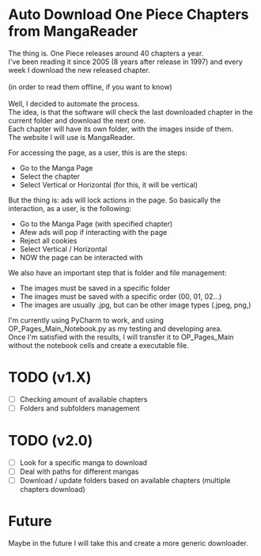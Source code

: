 # Auto Download One Piece Chapters from MangaReader
The thing is. One Piece releases around 40 chapters a year.<br>
I've been reading it since 2005 (8 years after release in 1997) and every week I download the new released chapter.<br> 
<br>(in order to read them offline, if you want to know)<br><br>
Well, I decided to automate the process.<br>
The idea, is that the software will check the last downloaded chapter in the current folder and download the next one.<br>
Each chapter  will have its own folder, with the images inside of them.<br>
The website I will use is MangaReader.

For accessing the page, as a user, this is are the steps:
 - Go to the Manga Page
 - Select the chapter
 - Select Vertical or Horizontal (for this, it will be vertical)

But the thing is: ads will lock actions in the page. So basically the interaction, as a user, is the following:
 - Go to the Manga Page (with specified chapter)
 - Afew ads will pop if interacting with the page
 - Reject all cookies
 - Select Vertical / Horizontal
 - NOW the page can be interacted with

We also have an important step that is folder and file management:
 - The images must be saved in a specific folder
 - The images must be saved with a specific order (00, 01, 02...)
 - The images are usually .jpg, but can be other image types (.jpeg, png,)

I'm currently using PyCharm to work, and using OP_Pages_Main_Notebook.py as my testing and developing area.<br>
Once I'm satisfied with the results, I will transfer it to OP_Pages_Main without the notebook cells and create a executable file.


# TODO (v1.X)
- [ ] Checking amount of available chapters
- [ ] Folders and subfolders management

# TODO (v2.0)
- [ ] Look for a specific manga to download
- [ ] Deal with paths for different mangas
- [ ] Download / update folders based on available chapters (multiple chapters download)

# Future
Maybe in the future I will take this and create a more generic downloader.